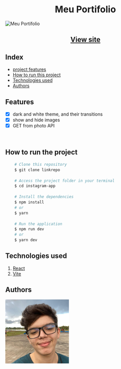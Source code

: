 <h1 align="center">Meu Portifolio</h1>
<img src="/gifPortifolio.gif" alt="Meu Portifolio" />
<h2 align="center"><a href="https://welderbm.github.io/Portifolio/">View site</a></h2>

## Index

- <a href="#funcionalidades-do-projeto">project features</a>
- <a href="#como-rodar">How to run this project</a>
- <a href="#tecnologias-ultilizadas">Technologies used</a>
- <a href="#pessoas-autoras">Authors</a>

<h2 id="funcionalidades-do-projeto">Features</h2>

- [x] dark and white theme, and their transitions
- [x] show and hide images
- [x] GET from photo API
<br>

<h2 id="como-rodar">How to run the project</h2>

```bash
    # Clone this repository
    $ git clone linkrepo

    # Access the project folder in your terminal
    $ cd instagram-app

    # Install the dependencies
    $ npm install
    # or
    $ yarn

    # Run the application
    $ npm run dev
    # or
    $ yarn dev
```
<h2 id="tecnologias-ultilizadas">Technologies used</h2> 

1. [React](https://react.dev/)
1. [Vite](https://vitejs.dev/)

<h2 id="pessoas-autoras">Authors</h2> 
<img alt="my profile picture" src="./perfil-quadrado.JPG" width="200"/>
